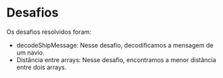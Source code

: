 # Desafios

Os desafios resolvidos foram:

- decodeShipMessage: Nesse desafio, decodificamos a mensagem de um navio.
- Distância entre arrays: Nesse desafio, encontramos a menor distância entre dois arrays.